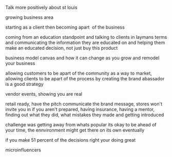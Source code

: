 Talk more positively about st louis

growing business area

starting as a client then becoming apart  of the business

coming from an education standpoint and talking to clients in laymans terms and communicating the information they are educated on and helping them make an educated decision, not just buy this product

business model canvas and how it can change as you grow and remodel your business

allowing customers to be apart of the community as a way to market, allowing clients to be apart of the process by creating the brand abassador is a good strategy

vendor events, showing you are real

retail ready, have the pitch communicate the brand message, stores won't invite you in if you aren't prepared, having insurance, having a mentor, finding out what they did, what mistakes they made and getting introduced

challenge was getting away from whats popular
its okay to be ahead of your time, the ennvironment might get there on its own eventually

if you make 51 percent of the decisions right your doing great

microinfluencers